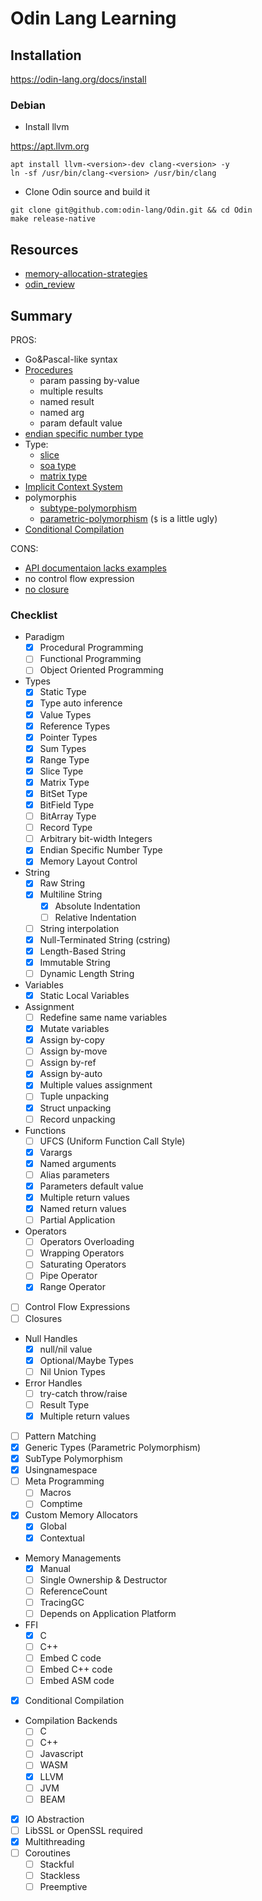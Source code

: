 # Odin Lang Learning

## Installation 

https://odin-lang.org/docs/install

### Debian

- Install llvm

https://apt.llvm.org

```shell
apt install llvm-<version>-dev clang-<version> -y
ln -sf /usr/bin/clang-<version> /usr/bin/clang
```

- Clone Odin source and build it

```shell
git clone git@github.com:odin-lang/Odin.git && cd Odin
make release-native
```

## Resources

- [memory-allocation-strategies](https://www.gingerbill.org/series/memory-allocation-strategies/)
- [odin_review](https://graphitemaster.github.io/odin_review/)

## Summary

PROS:
- Go&Pascal-like syntax
- [Procedures](https://odin-lang.org/docs/overview/#procedures)
    - param passing by-value
    - multiple results
    - named result
    - named arg
    - param default value
-  [ endian specific number type ](https://odin-lang.org/docs/overview/#basic-types)
- Type:
    - [slice](https://odin-lang.org/docs/overview/#slices)
    - [soa type](https://odin-lang.org/docs/overview/#soa-data-types)
    - [ matrix type ](https://odin-lang.org/docs/overview/#matrix-type)
- [ Implicit Context System ](https://odin-lang.org/docs/overview/#implicit-context-system)
- polymorphis 
    - [subtype-polymorphism](https://odin-lang.org/docs/overview/#subtype-polymorphism)
    - [parametric-polymorphism](https://odin-lang.org/docs/overview/#parametric-polymorphism) (`$` is a little ugly)
- [ Conditional Compilation ](https://odin-lang.org/docs/overview/#conditional-compilation)


CONS:
- [API documentaion lacks examples](https://pkg.odin-lang.org/)
- no control flow expression
- [ no closure ](https://odin-lang.org/docs/faq/#does-odin-have-closures) 

### Checklist

- Paradigm
    - [x] Procedural Programming
    - [ ] Functional Programming
    - [ ] Object Oriented Programming
- Types
    - [x] Static Type
    - [x] Type auto inference
    - [x] Value Types
    - [x] Reference Types
    - [x] Pointer Types
    - [x] Sum Types
    - [x] Range Type
    - [x] Slice Type
    - [x] Matrix Type
    - [x] BitSet Type
    - [x] BitField Type
    - [ ] BitArray Type
    - [ ] Record Type
    - [ ] Arbitrary bit-width Integers
    - [x] Endian Specific Number Type
    - [x] Memory Layout Control
- String
    - [x] Raw String
    - [x] Multiline String
        - [x] Absolute Indentation 
        - [ ] Relative Indentation 
    - [ ] String interpolation
    - [x] Null-Terminated String (cstring)
    - [x] Length-Based String
    - [x] Immutable String
    - [ ] Dynamic Length String
- Variables 
    - [x] Static Local Variables
- Assignment
    - [ ] Redefine same name variables
    - [x] Mutate variables
    - [x] Assign by-copy
    - [ ] Assign by-move
    - [ ] Assign by-ref
    - [x] Assign by-auto
    - [x] Multiple values assignment
    - [ ] Tuple unpacking
    - [x] Struct unpacking
    - [ ] Record unpacking
- Functions
    - [ ] UFCS (Uniform Function Call Style)
    - [x] Varargs
    - [x] Named arguments
    - [ ] Alias parameters
    - [x] Parameters default value
    - [x] Multiple return values
    - [x] Named return values
    - [ ] Partial Application
- Operators
    - [ ] Operators Overloading
    - [ ] Wrapping Operators
    - [ ] Saturating Operators
    - [ ] Pipe Operator
    - [x] Range Operator
- [ ] Control Flow Expressions
- [ ] Closures
- Null Handles
    - [x] null/nil value
    - [x] Optional/Maybe Types
    - [ ] Nil Union Types
- Error Handles
    - [ ] try-catch throw/raise
    - [ ] Result Type
    - [x] Multiple return values
- [ ] Pattern Matching
- [x] Generic Types (Parametric Polymorphism)
- [x] SubType Polymorphism
- [x] Usingnamespace
- [ ] Meta Programming
    - [ ] Macros
    - [ ] Comptime
- [x] Custom Memory Allocators
    - [x] Global
    - [x] Contextual
- Memory Managements
    - [x] Manual 
    - [ ] Single Ownership & Destructor
    - [ ] ReferenceCount
    - [ ] TracingGC
    - [ ] Depends on Application Platform
- FFI
    - [x] C
    - [ ] C++
    - [ ] Embed C code
    - [ ] Embed C++ code
    - [ ] Embed ASM code
- [x] Conditional Compilation
- Compilation Backends
    - [ ] C
    - [ ] C++
    - [ ] Javascript
    - [ ] WASM
    - [x] LLVM
    - [ ] JVM
    - [ ] BEAM
- [x] IO Abstraction
- [ ] LibSSL or OpenSSL required
- [x] Multithreading
- [ ] Coroutines
    - [ ] Stackful
    - [ ] Stackless
    - [ ] Preemptive
